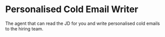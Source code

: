 # Personalised Cold Email Writer 

The agent that can read the JD for you and write personalised cold emails to the hiring team. 